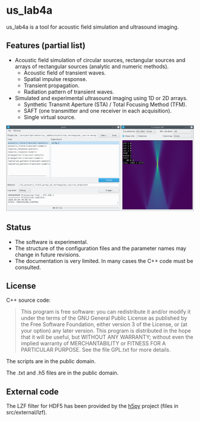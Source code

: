 
us_lab4a
========

us_lab4a is a tool for acoustic field simulation and ultrasound imaging.

Features (partial list)
-----------------------

- Acoustic field simulation of circular sources, rectangular sources and
  arrays of rectangular sources (analytic and numeric methods).
  - Acoustic field of transient waves.
  - Spatial impulse response.
  - Transient propagation.
  - Radiation pattern of transient waves.
- Simulated and experimental ultrasound imaging using 1D or 2D arrays.
  - Synthetic Transmit Aperture (STA) / Total Focusing Method (TFM).
  - SAFT (one transmitter and one receiver in each acquisition).
  - Single virtual source.

![Screenshot](img/screenshot.png "Screenshot")

Status
------

- The software is experimental.
- The structure of the configuration files and the parameter names may change
  in future revisions.
- The documentation is very limited. In many cases the C++ code must be
  consulted.

License
-------

C++ source code:
> This program is free software: you can redistribute it and/or modify
> it under the terms of the GNU General Public License as published by
> the Free Software Foundation, either version 3 of the License, or
> (at your option) any later version.
> This program is distributed in the hope that it will be useful,
> but WITHOUT ANY WARRANTY; without even the implied warranty of
> MERCHANTABILITY or FITNESS FOR A PARTICULAR PURPOSE.  See the
> file GPL.txt for more details.

The scripts are in the public domain.

The .txt and .h5 files are in the public domain.

External code
-------------

The LZF filter for HDF5 has been provided by the [h5py][] project
(files in src/external/lzf).

[h5py]: https://www.h5py.org/
